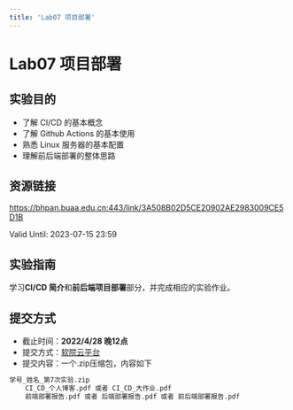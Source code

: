 ```yaml
---
title: 'Lab07 项目部署'
---
```


# Lab07 项目部署

## 实验目的

- 了解 CI/CD 的基本概念
- 了解 Github Actions 的基本使用
- 熟悉 Linux 服务器的基本配置
- 理解前后端部署的整体思路

## 资源链接

<a href="https://bhpan.buaa.edu.cn:443/link/2B8C3DF0CE32D21908D8007C843940A5" target="_blank">https://bhpan.buaa.edu.cn:443/link/3A508B02D5CE20902AE2983009CE5D1B</a>

Valid Until: 2023-07-15 23:59

## 实验指南

学习**CI/CD 简介**和**前后端项目部署**部分，并完成相应的实验作业。

## 提交方式

- 截止时间：**2022/4/28 晚12点**
- 提交方式：<a href="https://scs.buaa.edu.cn/" target="_blank">软院云平台</a>
- 提交内容：一个.zip压缩包，内容如下

```txt
学号_姓名_第7次实验.zip
    CI_CD_个人博客.pdf 或者 CI_CD_大作业.pdf
    前端部署报告.pdf 或者 后端部署报告.pdf 或者 前后端部署报告.pdf 
```